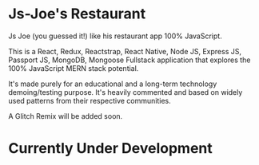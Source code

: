 # Js-Joe's Restaurant
Js Joe (you guessed it!) like his restaurant app 100% JavaScript.

This is a React, Redux, Reactstrap, React Native, Node JS, Express JS, Passport JS, MongoDB, Mongoose Fullstack application that explores the 100% JavaScript MERN stack potential.

It's made purely for an educational and a long-term technology demoing/testing purpose. It's heavily commented and based on widely used patterns from their respective communities.

A Glitch Remix will be added soon.

# Currently Under Development
